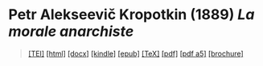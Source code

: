 # Petr Alekseevič Kropotkin (1889)  <em>La morale anarchiste</em> 

>  <a target="_blank" title="Source XML/TEI" class="mime48 tei" href="https://hurlus.github.io/tei/kropotkin1889_morale-anarchiste.xml">[TEI]</a>  <a target="_blank" title="HTML une page" class="mime48 html" href="https://hurlus.github.io/kropotkin1889_morale-anarchiste/kropotkin1889_morale-anarchiste.html">[html]</a>  <a target="_blank" title="Bureautique (LibreOffice, MS.Word)" class="mime48 docx" href="https://hurlus.github.io/kropotkin1889_morale-anarchiste/kropotkin1889_morale-anarchiste.docx">[docx]</a>  <a target="_blank" title="Amazon.kindle" class="mime48 mobi" href="https://hurlus.github.io/kropotkin1889_morale-anarchiste/kropotkin1889_morale-anarchiste.mobi">[kindle]</a>  <a target="_blank" title="EPUB, pour liseuses et téléphones" class="mime48 epub" href="https://hurlus.github.io/kropotkin1889_morale-anarchiste/kropotkin1889_morale-anarchiste.epub">[epub]</a>  <a target="_blank" title="LaTeX" class="mime48 tex" href="https://hurlus.github.io/kropotkin1889_morale-anarchiste/kropotkin1889_morale-anarchiste.tex">[TeX]</a>  <a target="_blank" title="PDF à imprimer, A4 2 colonnes" class="mime48 pdf" href="https://hurlus.github.io/kropotkin1889_morale-anarchiste/kropotkin1889_morale-anarchiste.pdf">[pdf]</a>  <a target="_blank" title="PDF à lire, A5 une colonne" class="mime48 a5" href="https://hurlus.github.io/kropotkin1889_morale-anarchiste/kropotkin1889_morale-anarchiste_a5.pdf">[pdf a5]</a>  <a target="_blank" title="Brochure à agrafer, pdf imposé pour imprimante recto/verso" class="mime48 brochure" href="https://hurlus.github.io/kropotkin1889_morale-anarchiste/kropotkin1889_morale-anarchiste_brochure.pdf">[brochure]</a> 
